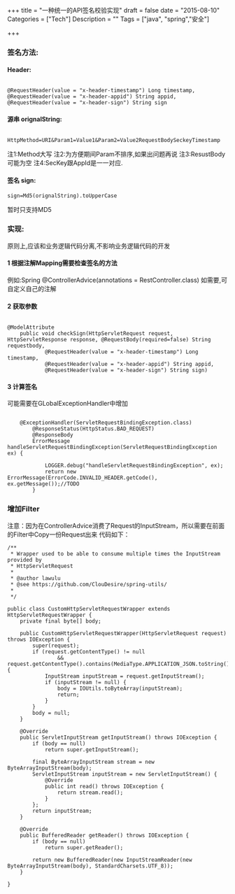 +++
title = "一种统一的API签名校验实现"
draft = false
date = "2015-08-10"
Categories = ["Tech"] 
Description = "" 
Tags = ["java", "spring","安全"] 

+++


### 签名方法:

#### Header:
```

@RequestHeader(value = "x-header-timestamp") Long timestamp,
@RequestHeader(value = "x-header-appid") String appid,
@RequestHeader(value = "x-header-sign") String sign
```

#### 源串 orignalString:
```

HttpMethod=URI&Param1=Value1&Param2=Value2RequestBodySeckeyTimestamp
```

注1:Method大写
注2:为方便期间Param不排序,如果出问题再说
注3:ResustBody可能为空
注4:SecKey跟AppId是一一对应.
#### 签名 sign:
```
sign=Md5(orignalString).toUpperCase
```

暂时只支持MD5

### 实现:
原则上,应该和业务逻辑代码分离,不影响业务逻辑代码的开发
#### 1 根据注解Mapping需要检查签名的方法
例如:Spring @ControllerAdvice(annotations = RestController.class)
如需要,可自定义自己的注解
#### 2 获取参数
```

@ModelAttribute
	public void checkSign(HttpServletRequest request, HttpServletResponse response, @RequestBody(required=false) String requestbody,
			@RequestHeader(value = "x-header-timestamp") Long timestamp,
			@RequestHeader(value = "x-header-appid") String appid,
			@RequestHeader(value = "x-header-sign") String sign) 
```

#### 3 计算签名
可能需要在GLobalExceptionHandler中增加
```

    @ExceptionHandler(ServletRequestBindingException.class) 
    	@ResponseStatus(HttpStatus.BAD_REQUEST)	
    	@ResponseBody 
    	ErrorMessage handleServletRequestBindingException(ServletRequestBindingException ex) {	
    		
    		LOGGER.debug("handleServletRequestBindingException", ex);
    		return new ErrorMessage(ErrorCode.INVALID_HEADER.getCode(), ex.getMessage());//TODO
    	}
```


### 增加Filter 

注意：因为在ControllerAdvice消费了Request的InputStream，所以需要在前面的Filter中Copy一份Request出来
代码如下：
```
/**
 * Wrapper used to be able to consume multiple times the InputStream provided by
 * HttpServletRequest
 *
 * @author lawulu
 * @see https://github.com/ClouDesire/spring-utils/
 * 
 */

public class CustomHttpServletRequestWrapper extends HttpServletRequestWrapper {
    private final byte[] body;

    public CustomHttpServletRequestWrapper(HttpServletRequest request) throws IOException {
        super(request);
        if (request.getContentType() != null
                && request.getContentType().contains(MediaType.APPLICATION_JSON.toString())) {
            InputStream inputStream = request.getInputStream();
            if (inputStream != null) {
                body = IOUtils.toByteArray(inputStream);
                return;
            }
        }
        body = null;
    }

    @Override
    public ServletInputStream getInputStream() throws IOException {
        if (body == null)
            return super.getInputStream();

        final ByteArrayInputStream stream = new ByteArrayInputStream(body);
        ServletInputStream inputStream = new ServletInputStream() {
            @Override
            public int read() throws IOException {
                return stream.read();
            }
        };
        return inputStream;
    }

    @Override
    public BufferedReader getReader() throws IOException {
        if (body == null)
            return super.getReader();

        return new BufferedReader(new InputStreamReader(new ByteArrayInputStream(body), StandardCharsets.UTF_8));
    }

}
```
